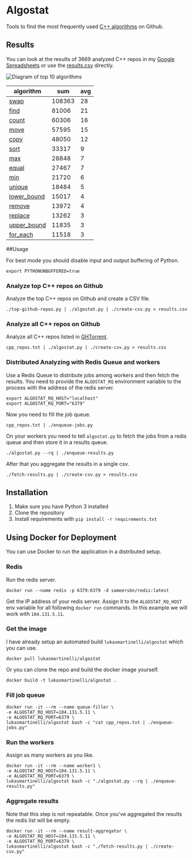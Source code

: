 # Algostat

Tools to find the most frequently used [C++ algorithms](http://en.cppreference.com/w/cpp/algorithm) on Github.

## Results

You can look at the results of 3869 analyzed C++ repos in my
[Google Spreadsheets](https://docs.google.com/spreadsheets/d/125CRiE0_2uHeMhj84hAVtpAatDwWWl-H71Y5JshaaUM/pubhtml)
 or use the [results.csv](results.csv) directly.

![Diagram of top 10 algorithms](https://docs.google.com/spreadsheets/d/125CRiE0_2uHeMhj84hAVtpAatDwWWl-H71Y5JshaaUM/pubchart?oid=1597254254&format=image)

algorithm                                                            | sum  |avg
---------------------------------------------------------------------|------|----
[swap](http://en.cppreference.com/w/cpp/algorithm/swap)              |108363|28
[find](http://en.cppreference.com/w/cpp/algorithm/find)              |81006 |21
[count](http://en.cppreference.com/w/cpp/algorithm/count)            |60306 |16
[move](http://en.cppreference.com/w/cpp/algorithm/move)              |57595 |15
[copy](http://en.cppreference.com/w/cpp/algorithm/copy)              |48050 |12
[sort](http://en.cppreference.com/w/cpp/algorithm/sort)              |33317 |9
[max](http://en.cppreference.com/w/cpp/algorithm/max)                |28848 |7
[equal](http://en.cppreference.com/w/cpp/algorithm/equal)            |27467 |7
[min](http://en.cppreference.com/w/cpp/algorithm/min)                |21720 |6
[unique](http://en.cppreference.com/w/cpp/algorithm/unique)          |18484 |5
[lower_bound](http://en.cppreference.com/w/cpp/algorithm/lower_bound)|15017 |4
[remove](http://en.cppreference.com/w/cpp/algorithm/remove)          |13972 |4
[replace](http://en.cppreference.com/w/cpp/algorithm/replace)        |13262 |3
[upper_bound](http://en.cppreference.com/w/cpp/algorithm/upper_bound)|11835 |3
[for_each](http://en.cppreference.com/w/cpp/algorithm/for_each)      |11518 |3

##Usage

For best mode you should disable input and output buffering of Python.

```
export PYTHONUNBUFFERED=true
```

### Analyze top C++ repos on Github

Analyze the top C++ repos on Github and create a CSV file.

```
./top-github-repos.py | ./algostat.py | ./create-csv.py > results.csv
```

### Analyze all C++ repos on Github

Analyze all C++ repos listed in [GHTorrent](http://ghtorrent.org/).

```
cpp_repos.txt | ./algostat.py | ./create-csv.py > results.csv
```

### Distributed Analyzing with Redis Queue and workers

Use a Redis Queue to distribute jobs among workers and then fetch the results.
You need to provide the `ALGOSTAT_RQ` environment variable to the process with the
address of the redis server.

```
export ALGOSTAT_RQ_HOST="localhost"
export ALGOSTAT_RQ_PORT="6379"
```

Now you need to fill the job queue.

```
cpp_repos.txt | ./enqueue-jobs.py
```

On your workers you need to tell  `algostat.py` to fetch the jobs from
a redis queue and then store it in a results queue.

```
./algostat.py --rq | ./enqueue-results.py
```

After that you aggregate the results in a single csv.

```
./fetch-results.py | ./create-csv.py > results.csv
```

## Installation

1. Make sure you have Python 3 installed
2. Clone the repository
3. Install requirements with `pip install -r requirements.txt`

## Using Docker for Deployment

You can use Docker to run the application in a distributed setup.

### Redis

Run the redis server.

```
docker run --name redis -p 6379:6379 -d sameersbn/redis:latest
```

Get the IP address of your redis server. Assign it to the `ALGOSTAT_RQ_HOST` env variable for all following `docker run` commands. In this example we will work with `104.131.5.11`.


### Get the image

I have already setup an automated build `lukasmartinelli/algostat` which you can use.

```
docker pull lukasmartinelli/algostat
```

Or you can clone the repo and build the docker image yourself.

```
docker build -t lukasmartinelli/algostat .
```

### Fill job queue

```
docker run -it --rm --name queue-filler \
-e ALGOSTAT_RQ_HOST=104.131.5.11 \
-e ALGOSTAT_RQ_PORT=6379 \
lukasmartinelli/algostat bash -c "cat cpp_repos.txt | ./enqueue-jobs.py"
```

### Run the workers

Assign as many workers as you like.

```
docker run -it --rm --name worker1 \
-e ALGOSTAT_RQ_HOST=104.131.5.11 \
-e ALGOSTAT_RQ_PORT=6379 \
lukasmartinelli/algostat bash -c "./algostat.py --rq | ./enqueue-results.py"
```

### Aggregate results

Note that this step is not repeatable. Once you've aggregated the results the redis list will be empty.

```
docker run -it --rm --name result-aggregator \
-e ALGOSTAT_RQ_HOST=104.131.5.11 \
-e ALGOSTAT_RQ_PORT=6379 \
lukasmartinelli/algostat bash -c "./fetch-results.py | ./create-csv.py"
```

